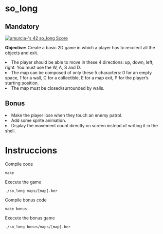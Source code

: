 <html>
  <body>
    <h1> so_long </h1>
    <h2> Mandatory </h2>
<a href="https://github.com/JaeSeoKim/badge42"><img src="https://badge42.vercel.app/api/v2/cl56x7ufz003509jr5i8cj5cl/project/2639963" alt="amurcia-'s 42 so_long Score" /></a>

<b>Objective:</b> Create a basic 2D game in which a player has to recolect all the objects and exit.

<li> The player should be able to move in these 4 directions: up, down, left, right. You must use the W, A, S and D. </li>
<li> The map can be composed of only these 5 characters: 0 for an empty space, 1 for a wall, C for a collectible, E for a map exit, P for the player’s starting position. </li>
<li> The map must be closed/surrounded by walls. </li>

<h2> Bonus </h2>
<li> Make the player lose when they touch an enemy patrol. </li>
<li> Add some sprite animation. </li>
<li> Display the movement count directly on screen instead of writing it in the shell. </li>

# Instruccions
Compile code
```shell
make
```
Execute the game
```shell
./so_long maps/[map].ber
```
Compile bonus code
```shell
make bonus
```
Execute the bonus game
```shell
./so_long bonus/maps/[map].ber
```
  </body>
</html>
